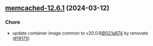 

## [memcached-12.6.1](https://github.com/truecharts/charts/compare/memcached-12.6.0...memcached-12.6.1) (2024-03-12)

### Chore



- update container image common to v20.0.8[@021a874](https://github.com/021a874) by renovate ([#19175](https://github.com/truecharts/charts/issues/19175))